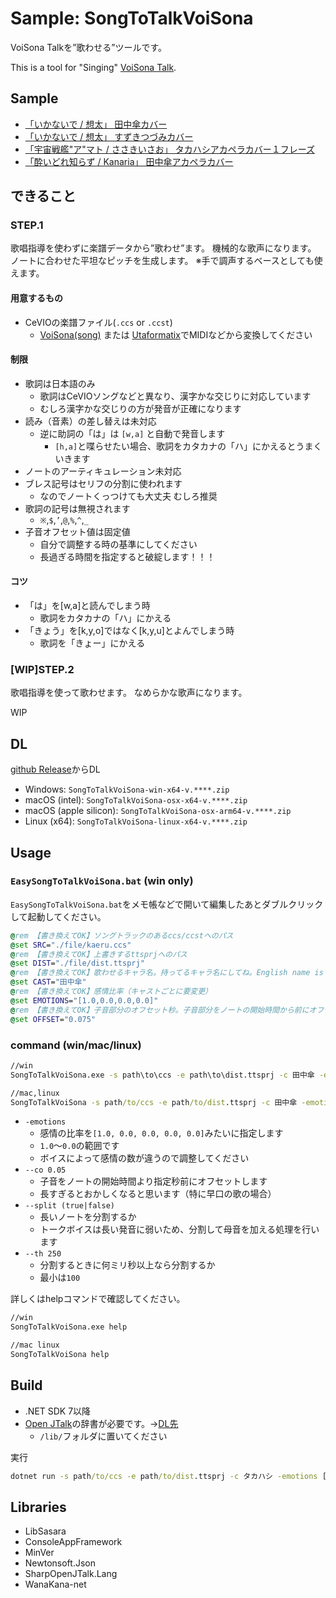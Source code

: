 # Sample: SongToTalkVoiSona

VoiSona Talkを”歌わせる”ツールです。

This is a tool for "Singing" [VoiSona Talk](https://voisona.com/talk/).

## Sample

* [「いかないで / 想太」 田中傘カバー](https://utaloader.net/music/20231202201954332325)
* [「いかないで / 想太」 すずきつづみカバー](https://utaloader.net/music/20231202155012082509)
* [「宇宙戦艦"ア"マト / ささきいさお」 タカハシアカペラカバー１フレーズ](https://youtu.be/lnJEOS__mTo)
* [「酔いどれ知らず / Kanaria」 田中傘アカペラカバー](https://youtu.be/LGDpAN4goIs)

## できること

### STEP.1

歌唱指導を使わずに楽譜データから”歌わせ”ます。
機械的な歌声になります。
ノートに合わせた平坦なピッチを生成します。
※手で調声するベースとしても使えます。

#### 用意するもの

* CeVIOの楽譜ファイル(`.ccs` or `.ccst`)
  * [VoiSona(song)](https://voisona.com/) または [Utaformatix](https://sdercolin.github.io/utaformatix3/)でMIDIなどから変換してください

#### 制限

* 歌詞は日本語のみ
  * 歌詞はCeVIOソングなどと異なり、漢字かな交じりに対応しています
  * むしろ漢字かな交じりの方が発音が正確になります
* 読み（音素）の差し替えは未対応
  * 逆に助詞の「は」は `[w,a]` と自動で発音します
    * `[h,a]`と喋らせたい場合、歌詞をカタカナの「ハ」にかえるとうまくいきます
* ノートのアーティキュレーション未対応
* ブレス記号はセリフの分割に使われます
  * なのでノートくっつけても大丈夫 むしろ推奨
* 歌詞の記号は無視されます
  * `※`,`$`,`’`,`@`,`%`,`^`,`_`
* 子音オフセット値は固定値
  * 自分で調整する時の基準にしてください
  * 長過ぎる時間を指定すると破綻します！！！

#### コツ

* 「は」を[w,a]と読んでしまう時
  * 歌詞をカタカナの「ハ」にかえる
* 「きょう」を[k,y,o]ではなく[k,y,u]とよんでしまう時
  * 歌詞を「きょー」にかえる

### [WIP]STEP.2

歌唱指導を使って歌わせます。
なめらかな歌声になります。

WIP

## DL

[github Release](https://github.com/InuInu2022/LibSasara/releases/latest)からDL

* Windows: `SongToTalkVoiSona-win-x64-v.****.zip`
* macOS (intel): `SongToTalkVoiSona-osx-x64-v.****.zip`
* macOS (apple silicon): `SongToTalkVoiSona-osx-arm64-v.****.zip`
* Linux (x64): `SongToTalkVoiSona-linux-x64-v.****.zip`

## Usage

### `EasySongToTalkVoiSona.bat` (win only)

`EasySongToTalkVoiSona.bat`をメモ帳などで開いて編集したあとダブルクリックして起動してください。

```bat
@rem 【書き換えてOK】ソングトラックのあるccs/ccstへのパス
@set SRC="./file/kaeru.ccs"
@rem 【書き換えてOK】上書きするttsprjへのパス
@set DIST="./file/dist.ttsprj"
@rem 【書き換えてOK】歌わせるキャラ名。持ってるキャラ名にしてね。English name is OK!
@set CAST="田中傘"
@rem 【書き換えてOK】感情比率（キャストごとに要変更）
@set EMOTIONS="[1.0,0.0,0.0,0.0]"
@rem 【書き換えてOK】子音部分のオフセット秒。子音部分をノートの開始時間から前にオフセットします。
@set OFFSET="0.075"
```

### command (win/mac/linux)

```cmd
//win
SongToTalkVoiSona.exe -s path\to\ccs -e path\to\dist.ttsprj -c 田中傘 -emotions [1.0, 0.0, 0.0, 0.0, 0.0]

//mac,linux
SongToTalkVoiSona -s path/to/ccs -e path/to/dist.ttsprj -c 田中傘 -emotions [1.0, 0.0, 0.0, 0.0, 0.0]
```

* `-emotions`
  * 感情の比率を`[1.0, 0.0, 0.0, 0.0, 0.0]`みたいに指定します
  * `1.0`～`0.0`の範囲です
  * ボイスによって感情の数が違うので調整してください
* `--co 0.05`
  * 子音をノートの開始時間より指定秒前にオフセットします
  * 長すぎるとおかしくなると思います（特に早口の歌の場合）
* `--split (true|false)`
  * 長いノートを分割するか
  * トークボイスは長い発音に弱いため、分割して母音を加える処理を行います
* `--th 250`
  * 分割するときに何ミリ秒以上なら分割するか
  * 最小は`100`

詳しくはhelpコマンドで確認してください。

```cmd
//win
SongToTalkVoiSona.exe help

//mac linux
SongToTalkVoiSona help
```

## Build

* .NET SDK 7以降
* [Open JTalk](https://open-jtalk.sourceforge.net/)の辞書が必要です。→[DL先](http://downloads.sourceforge.net/open-jtalk/open_jtalk_dic_utf_8-1.11.tar.gz)
  * `/lib/`フォルダに置いてください

実行

```cmd
dotnet run -s path/to/ccs -e path/to/dist.ttsprj -c タカハシ -emotions [1.0, 0.0, 0.0]
```

## Libraries

* LibSasara
* ConsoleAppFramework
* MinVer
* Newtonsoft.Json
* SharpOpenJTalk.Lang
* WanaKana-net
